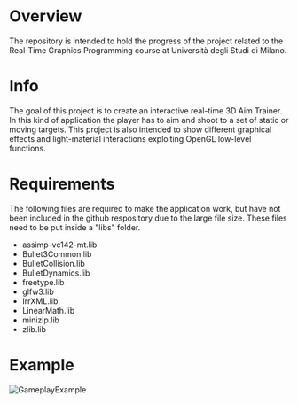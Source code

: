 # Overview
The repository is intended to hold the progress of the project related to the Real-Time Graphics Programming course at Università degli Studi di Milano.

# Info
The goal of this project is to create an interactive real-time 3D Aim Trainer. In this kind of application the player has to aim and shoot to a set of static or moving targets. This project is also intended to show different graphical effects and light-material interactions exploiting OpenGL low-level functions.

# Requirements
The following files are required to make the application work, but have not been included in the github respository due to the large file size.
These files need to be put inside a "libs" folder.
* assimp-vc142-mt.lib
* Bullet3Common.lib
* BulletCollision.lib
* BulletDynamics.lib
* freetype.lib
* glfw3.lib
* IrrXML.lib
* LinearMath.lib
* minizip.lib
* zlib.lib


# Example

![GameplayExample](https://github.com/AndreaValota/AimTrainer/blob/main/Gif/RTGP_example.gif)